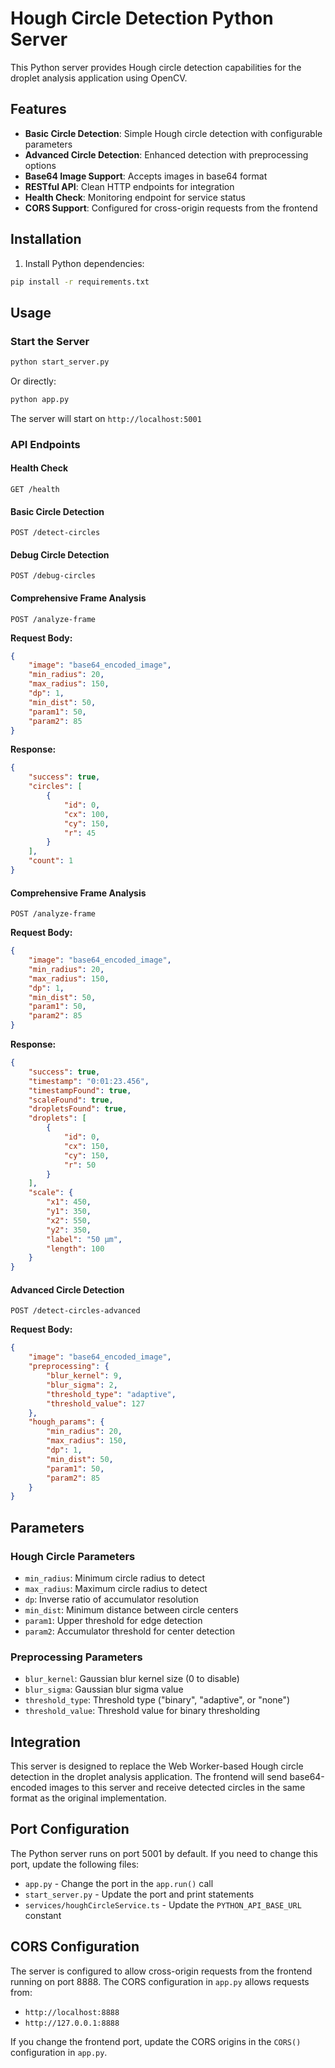 # Hough Circle Detection Python Server

This Python server provides Hough circle detection capabilities for the droplet analysis application using OpenCV.

## Features

- **Basic Circle Detection**: Simple Hough circle detection with configurable parameters
- **Advanced Circle Detection**: Enhanced detection with preprocessing options
- **Base64 Image Support**: Accepts images in base64 format
- **RESTful API**: Clean HTTP endpoints for integration
- **Health Check**: Monitoring endpoint for service status
- **CORS Support**: Configured for cross-origin requests from the frontend

## Installation

1. Install Python dependencies:
```bash
pip install -r requirements.txt
```

## Usage

### Start the Server

```bash
python start_server.py
```

Or directly:
```bash
python app.py
```

The server will start on `http://localhost:5001`

### API Endpoints

#### Health Check
```
GET /health
```

#### Basic Circle Detection
```
POST /detect-circles
```

#### Debug Circle Detection
```
POST /debug-circles
```

#### Comprehensive Frame Analysis
```
POST /analyze-frame
```

**Request Body:**
```json
{
    "image": "base64_encoded_image",
    "min_radius": 20,
    "max_radius": 150,
    "dp": 1,
    "min_dist": 50,
    "param1": 50,
    "param2": 85
}
```

**Response:**
```json
{
    "success": true,
    "circles": [
        {
            "id": 0,
            "cx": 100,
            "cy": 150,
            "r": 45
        }
    ],
    "count": 1
}
```

#### Comprehensive Frame Analysis
```
POST /analyze-frame
```

**Request Body:**
```json
{
    "image": "base64_encoded_image",
    "min_radius": 20,
    "max_radius": 150,
    "dp": 1,
    "min_dist": 50,
    "param1": 50,
    "param2": 85
}
```

**Response:**
```json
{
    "success": true,
    "timestamp": "0:01:23.456",
    "timestampFound": true,
    "scaleFound": true,
    "dropletsFound": true,
    "droplets": [
        {
            "id": 0,
            "cx": 150,
            "cy": 150,
            "r": 50
        }
    ],
    "scale": {
        "x1": 450,
        "y1": 350,
        "x2": 550,
        "y2": 350,
        "label": "50 µm",
        "length": 100
    }
}
```

#### Advanced Circle Detection
```
POST /detect-circles-advanced
```

**Request Body:**
```json
{
    "image": "base64_encoded_image",
    "preprocessing": {
        "blur_kernel": 9,
        "blur_sigma": 2,
        "threshold_type": "adaptive",
        "threshold_value": 127
    },
    "hough_params": {
        "min_radius": 20,
        "max_radius": 150,
        "dp": 1,
        "min_dist": 50,
        "param1": 50,
        "param2": 85
    }
}
```

## Parameters

### Hough Circle Parameters
- `min_radius`: Minimum circle radius to detect
- `max_radius`: Maximum circle radius to detect
- `dp`: Inverse ratio of accumulator resolution
- `min_dist`: Minimum distance between circle centers
- `param1`: Upper threshold for edge detection
- `param2`: Accumulator threshold for center detection

### Preprocessing Parameters
- `blur_kernel`: Gaussian blur kernel size (0 to disable)
- `blur_sigma`: Gaussian blur sigma value
- `threshold_type`: Threshold type ("binary", "adaptive", or "none")
- `threshold_value`: Threshold value for binary thresholding

## Integration

This server is designed to replace the Web Worker-based Hough circle detection in the droplet analysis application. The frontend will send base64-encoded images to this server and receive detected circles in the same format as the original implementation.

## Port Configuration

The Python server runs on port 5001 by default. If you need to change this port, update the following files:
- `app.py` - Change the port in the `app.run()` call
- `start_server.py` - Update the port and print statements
- `services/houghCircleService.ts` - Update the `PYTHON_API_BASE_URL` constant

## CORS Configuration

The server is configured to allow cross-origin requests from the frontend running on port 8888. The CORS configuration in `app.py` allows requests from:
- `http://localhost:8888`
- `http://127.0.0.1:8888`

If you change the frontend port, update the CORS origins in the `CORS()` configuration in `app.py`.

